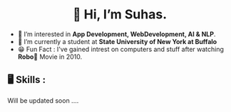 <h1 align="center">👋 Hi, I’m Suhas.</h1>
<p align="center">
</p>


- 👀 I’m interested in **App Development, WebDevelopment, AI & NLP**.
- 🏫 I’m currently a student at **State University of New York at Buffalo**
- 😁 Fun Fact : I've gained intrest on computers and stuff after watching **Robo**🤖 Movie in 2010.

<h2 align="left">🖥 Skills :</h2>
<p>
Will be updated soon ....
</p>
<!---
SuhasReddy651/SuhasReddy651 is a ✨ special ✨ repository because its `README.md` (this file) appears on your GitHub profile.
You can click the Preview link to take a look at your changes.
--->
